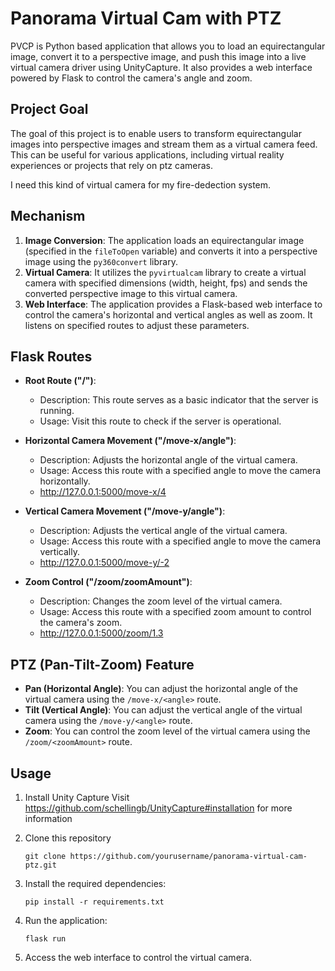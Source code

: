 # Panorama Virtual Cam with PTZ

PVCP is Python based application that allows you to load an equirectangular image, convert it to a perspective image, and push this image into a live virtual camera driver using UnityCapture. It also provides a web interface powered by Flask to control the camera's angle and zoom.

## Project Goal

The goal of this project is to enable users to transform equirectangular images into perspective images and stream them as a virtual camera feed. This can be useful for various applications, including virtual reality experiences or projects that rely on ptz cameras.

I need this kind of virtual camera for my fire-dedection system.

## Mechanism

1.  **Image Conversion**: The application loads an equirectangular image (specified in the `fileToOpen` variable) and converts it into a perspective image using the `py360convert` library.
2.  **Virtual Camera**: It utilizes the `pyvirtualcam` library to create a virtual camera with specified dimensions (width, height, fps) and sends the converted perspective image to this virtual camera.
3.  **Web Interface**: The application provides a Flask-based web interface to control the camera's horizontal and vertical angles as well as zoom. It listens on specified routes to adjust these parameters.

## Flask Routes

- **Root Route ("/")**:

  - Description: This route serves as a basic indicator that the server is running.
  - Usage: Visit this route to check if the server is operational.

- **Horizontal Camera Movement ("/move-x/angle")**:

  - Description: Adjusts the horizontal angle of the virtual camera.
  - Usage: Access this route with a specified angle to move the camera horizontally.
  - 
    http://127.0.0.1:5000/move-x/4

- **Vertical Camera Movement ("/move-y/angle")**:
  - Description: Adjusts the vertical angle of the virtual camera.
  - Usage: Access this route with a specified angle to move the camera vertically.
  - 
    http://127.0.0.1:5000/move-y/-2
    
- **Zoom Control ("/zoom/zoomAmount")**:
  - Description: Changes the zoom level of the virtual camera.
  - Usage: Access this route with a specified zoom amount to control the camera's zoom.
  - 
    http://127.0.0.1:5000/zoom/1.3

## PTZ (Pan-Tilt-Zoom) Feature

- **Pan (Horizontal Angle)**: You can adjust the horizontal angle of the virtual camera using the `/move-x/<angle>` route.
- **Tilt (Vertical Angle)**: You can adjust the vertical angle of the virtual camera using the `/move-y/<angle>` route.
- **Zoom**: You can control the zoom level of the virtual camera using the `/zoom/<zoomAmount>` route.

## Usage

1. Install Unity Capture
   Visit https://github.com/schellingb/UnityCapture#installation for more information
2. Clone this repository

   `git clone https://github.com/yourusername/panorama-virtual-cam-ptz.git`

3. Install the required dependencies:

   `pip install -r requirements.txt`

4. Run the application:

   `flask run`

5. Access the web interface to control the virtual camera.
